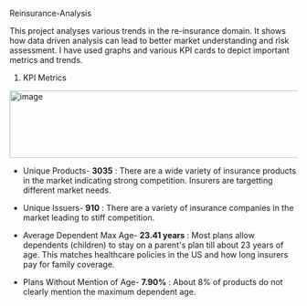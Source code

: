 Reinsurance-Analysis

This project analyses various trends in the re-insurance domain. It shows how data driven analysis can lead to better market understanding and risk assessment. I have used graphs and various KPI cards to depict important metrics and trends.

1. KPI Metrics
<img width="1031" height="118" alt="image" src="https://github.com/user-attachments/assets/3fcdb8be-561e-4f77-97fb-e1829eacb6a6" />

* Unique Products- **3035** :
There are a wide variety of insurance products in the market indicating strong competition. Insurers are targetting different market needs.

* Unique Issuers- **910** :
There are a variety of insurance companies in the market leading to stiff competition.

* Average Dependent Max Age- **23.41 years** :
Most plans allow dependents (children) to stay on a parent's plan till about 23 years of age. This matches healthcare policies in the US and how long insurers pay for family coverage.

* Plans Without Mention of Age- **7.90%** :
About 8% of products do not clearly mention the maximum dependent age.


